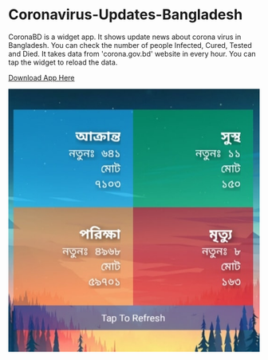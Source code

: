 # Coronavirus-Updates-Bangladesh

CoronaBD is a widget app. It shows update news about corona virus in Bangladesh. You can check the number of people Infected, Cured, Tested and Died. It takes data from \'corona.gov.bd\' website in every hour. You can tap the widget to reload the data.

[Download App Here](https://github.com/sarkerjr/Coronavirus-Updates-Bangladesh/raw/master/coronaBD.v1.apk)

![Preview Image](preview.jpg)
